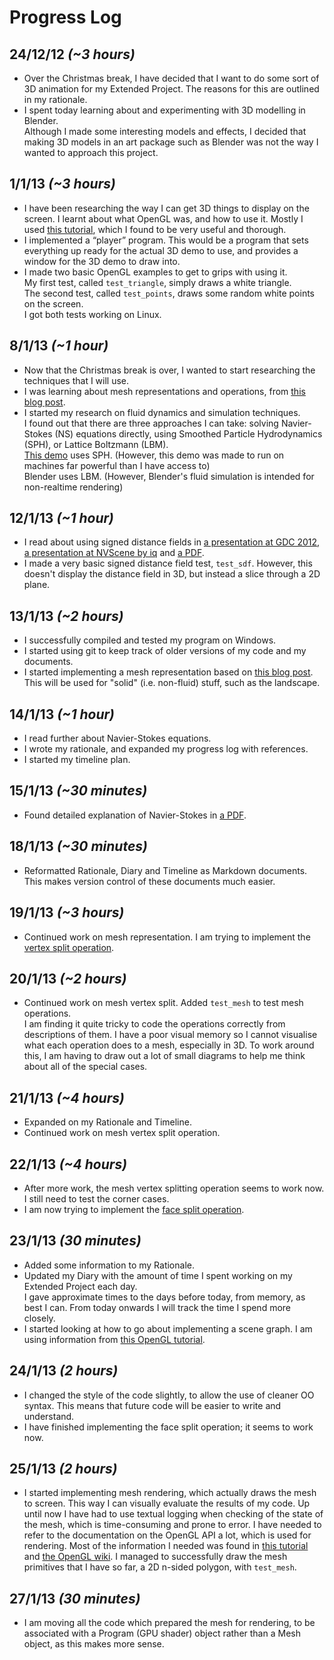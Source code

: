 Progress Log
============

24/12/12 *(~3 hours)*
--------
* Over the Christmas break, I have decided that I want to do some sort of 3D animation for my Extended Project. The reasons for this are outlined in my rationale.
* I spent today learning about and experimenting with 3D modelling in Blender.  
  Although I made some interesting models and effects, I decided that making 3D models in an art package such as Blender was not the way I wanted to approach this project.

1/1/13 *(~3 hours)*
------
* I have been researching the way I can get 3D things to display on the screen. I learnt about what OpenGL was, and how to use it. Mostly I used [this tutorial][arcsynthesis], which I found to be very useful and thorough.
* I implemented a “player” program. This would be a program that sets everything up ready for the actual 3D demo to use, and provides a window for the 3D demo to draw into.
* I made two basic OpenGL examples to get to grips with using it.  
  My first test, called `test_triangle`, simply draws a white triangle.  
  The second test, called `test_points`, draws some random white points on the screen.  
  I got both tests working on Linux.

8/1/13 *(~1 hour)*
------
* Now that the Christmas break is over, I wanted to start researching the techniques that I will use.
* I was learning about mesh representations and operations, from [this blog post][ryg halfedge-theory].
* I started my research on fluid dynamics and simulation techniques.  
  I found out that there are three approaches I can take: solving Navier-Stokes (NS) equations directly, using Smoothed Particle Hydrodynamics (SPH), or Lattice Boltzmann (LBM).  
  [This demo][smash numbres] uses SPH. (However, this demo was made to run on machines far powerful than I have access to)  
  Blender uses LBM. (However, Blender's fluid simulation is intended for non-realtime rendering)

12/1/13 *(~1 hour)*
-------
* I read about using signed distance fields in [a presentation at GDC 2012][smash gdc], [a presentation at NVScene by iq][iq rwwtt] and [a PDF][upenn raymarch].
* I made a very basic signed distance field test, `test_sdf`. However, this doesn't display the distance field in 3D, but instead a slice through a 2D plane.

13/1/13 *(~2 hours)*
-------
* I successfully compiled and tested my program on Windows.
* I started using git to keep track of older versions of my code and my documents.
* I started implementing a mesh representation based on [this blog post][ryg halfedge-redux]. This will be used for "solid" (i.e. non-fluid) stuff, such as the landscape.

14/1/13 *(~1 hour)*
-------
* I read further about Navier-Stokes equations.
* I wrote my rationale, and expanded my progress log with references.
* I started my timeline plan.

15/1/13 *(~30 minutes)*
-------
* Found detailed explanation of Navier-Stokes in [a PDF][fluid rest of us].

18/1/13 *(~30 minutes)*
-------
* Reformatted Rationale, Diary and Timeline as Markdown documents. This makes version control of these documents much easier.

19/1/13 *(~3 hours)*
-------
* Continued work on mesh representation. I am trying to implement the [vertex split operation][ryg halfedge-practice].

20/1/13 *(~2 hours)*
-------
* Continued work on mesh vertex split. Added `test_mesh` to test mesh operations.  
  I am finding it quite tricky to code the operations correctly from descriptions of them. I have a poor visual memory so I cannot visualise what each operation does to a mesh, especially in 3D. To work around this, I am having to draw out a lot of small diagrams to help me think about all of the special cases.

21/1/13 *(~4 hours)*
-------
* Expanded on my Rationale and Timeline.
* Continued work on mesh vertex split operation.

22/1/13 *(~4 hours)*
-------
* After more work, the mesh vertex splitting operation seems to work now.  
  I still need to test the corner cases.
* I am now trying to implement the [face split operation][ryg halfedge-practice].

23/1/13 *(30 minutes)*
-------
* Added some information to my Rationale.
* Updated my Diary with the amount of time I spent working on my Extended Project each day.  
  I gave approximate times to the days before today, from memory, as best I can. From today onwards I will track the time I spend more closely.
* I started looking at how to go about implementing a scene graph. I am using information from [this OpenGL tutorial][arcsynthesis 17-scenegraph].

24/1/13 *(2 hours)*
-------
* I changed the style of the code slightly, to allow the use of cleaner OO syntax.
  This means that future code will be easier to write and understand.
* I have finished implementing the face split operation; it seems to work now.

25/1/13 *(2 hours)*
-------
* I started implementing mesh rendering, which actually draws the mesh to screen.
  This way I can visually evaluate the results of my code. Up until now I have had to use textual logging when checking of the state of the mesh, which is time-consuming and prone to error.
  I have needed to refer to the documentation on the OpenGL API a lot, which is used for rendering. Most of the information I needed was found in [this tutorial][arcsynthesis] and [the OpenGL wiki][opengl core-api].
  I managed to successfully draw the mesh primitives that I have so far, a 2D n-sided polygon, with `test_mesh`.

27/1/13 *(30 minutes)*
-------
* I am moving all the code which prepared the mesh for rendering, to be associated with a Program (GPU shader) object rather than a Mesh object, as this makes more sense.


[ryg halfedge-theory]: http://fgiesen.wordpress.com/2012/02/21/half-edge-based-mesh-representations-theory/
[ryg halfedge-practice]: http://fgiesen.wordpress.com/2012/03/24/half-edge-based-mesh-representations-practice/
[ryg halfedge-redux]: http://fgiesen.wordpress.com/2012/04/03/half-edges-redux/
[upenn raymarch]: http://www.seas.upenn.edu/~pjia/raymarch/report.pdf
[smash gdc]: http://directtovideo.files.wordpress.com/2012/03/gdc_2012_released.pdf
[smash numbres]: http://directtovideo.wordpress.com/2011/05/03/numb-res/
[iq rwwtt]: http://www.iquilezles.org/www/material/nvscene2008/rwwtt.pdf
[fluid rest of us]: http://people.sc.fsu.edu/~jburkardt/pdf/fluid_flow_for_the_rest_of_us.pdf
[arcsynthesis]: http://www.arcsynthesis.org/gltut/
[arcsynthesis 17-scenegraph]: http://www.arcsynthesis.org/gltut/Texturing/Tutorial%2017.html#d0e15853
[opengl core-api]: http://www.opengl.org/wiki/Category:Core_API_Reference
